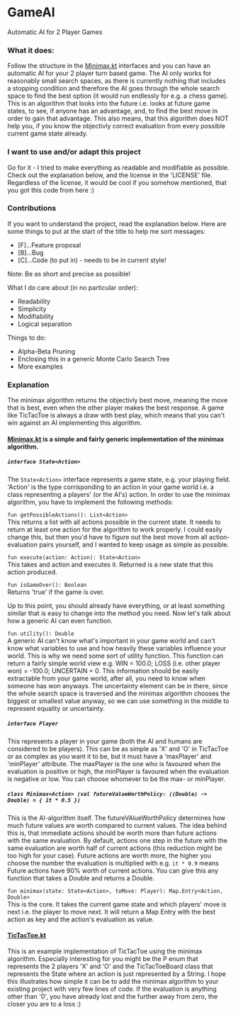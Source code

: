 # GameAI
 Automatic AI for 2 Player Games

### What it does:
Follow the structure in the [Minimax.kt](https://github.com/danielbinder/GameAI/blob/main/src/main/kotlin/Minimax.kt) interfaces and you can have an automatic AI for your 2 player turn based game. The AI only works for reasonably small search spaces, as there is currently nothing that includes a stopping condition and therefore the AI goes through the whole search space to find the best option (it would run endlessly for e.g. a chess game). This is an algorithm that looks into the future i.e. looks at future game states, to see, if anyone has an advantage, and, to find the best move in order to gain that advantage. This also means, that this algorithm does NOT help you, if you know the objectivly correct evaluation from every possible current game state already.

### I want to use and/or adapt this project
Go for it - I tried to make everything as readable and modifiable as possible.
Check out the explanation below, and the license in the 'LICENSE' file.
Regardless of the license, it would be cool if you somehow mentioned, that you got this code from here :)

### Contributions
If you want to understand the project, read the explanation below.
Here are some things to put at the start of the title to help me sort messages:
* [F]...Feature proposal
* [B]...Bug
* [C]...Code (to put in) - needs to be in current style!

Note: Be as short and precise as possible!

What I do care about (in no particular order):
* Readability
* Simplicity
* Modifiability
* Logical separation

Things to do:
* Alpha-Beta Pruning
* Enclosing this in a generic Monte Carlo Search Tree
* More examples

### Explanation
The minimax algorithm returns the objectivly best move, meaning the move that is best, even when the other player makes the best response. A game like TicTacToe is always a draw with best play, which means that you can't win against an AI implementing this algorithm.

#### [Minimax.kt](https://github.com/danielbinder/GameAI/blob/main/src/main/kotlin/Minimax.kt) is a simple and fairly generic implementation of the minimax algorithm.

##### `interface State<Action>`
The `State<Action>` interface represents a game state, e.g. your playing field. 'Action' is the type corrisponding to an action in your game world i.e. a class representing a players' (or the AI's) action. In order to use the minimax algorithm, you have to implement the following methods:

`fun getPossibleActions(): List<Action>`<br/>
This returns a list with all actions possible in the current state. It needs to return at least one action for the algorithm to work properly. I could easily change this, but then you'd have to figure out the best move from all action-evaluation pairs yourself, and I wanted to keep usage as simple as possible.
 
`fun execute(action: Action): State<Action>`<br/>
This takes and action and executes it. Returned is a new state that this action produced.
 
`fun isGameOver(): Boolean`<br/>
Returns 'true' if the game is over.

Up to this point, you should already have everything, or at least something similar that is easy to change into the method you need. Now let's talk about how a generic AI can even function.

`fun utility(): Double`<br/>
A generic AI can't know what's important in your game world and can't know what variables to use and how heavily these variables influence your world. This is why we need some sort of utility function. This function can return a fairly simple world view e.g. WIN = 100.0; LOSS (i.e. other player won) = -100.0; UNCERTAIN = 0. This information should be easily extractable from your game world, after all, you need to know when someone has won anyways. The uncertainty element can be in there, since the whole search space is traversed and the minimax algorithm chooses the biggest or smallest value anyway, so we can use something in the middle to represent equality or uncertainty.
 
 ##### `interface Player`
This represents a player in your game (both the AI and humans are considered to be players). This can be as simple as 'X' and 'O' in TicTacToe or as complex as you want it to be, but it must have a 'maxPlayer' and 'minPlayer' attribute. The maxPlayer is the one who is favoured when the evaluation is positive or high, the minPlayer is favoured when the evaluation is negative or low. You can choose whomever to be the max- or minPlayer.
 
##### `class Minimax<Action> (val futureValueWorthPolicy: ((Double) -> Double) = { it * 0.5 })`
This is the AI-algorithm itself. The futureVAlueWorthPolicy determines how much future values are worth compared to current values. The idea behind this is, that immediate actions should be worth more than future actions with the same evaluation. By default, actions one step in the future with the same evaluation are worth half of current actions (this reduction might be too high for your case). Future actions are worth more, the higher you choose the number the evaluation is multiplied with e.g. `it * 0.9` means Future actions have 90% worth of current actions. You can give this any function that takes a Double and returns a Double.

`fun minimax(state: State<Action>, toMove: Player): Map.Entry<Action, Double>`<br/>
This is the core. It takes the current game state and which players' move is next i.e. the player to move next. It will return a Map Entry with the best action as key and the action's evaluation as value.

#### [TicTacToe.kt](https://github.com/danielbinder/GameAI/blob/main/src/main/kotlin/TicTacToe.kt)
This is an example implementation of TicTacToe using the minimax algorithm. Especially interesting for you might be the P enum that represents the 2 players 'X' and 'O' and the TicTacToeBoard class that represents the State<Action> where an action is just represented by a String. I hope this illustrates how simple it can be to add the minimax algorithm to your existing project with very few lines of code. If the evaluation is anything other than '0', you have already lost and the further away from zero, the closer you are to a loss :)
